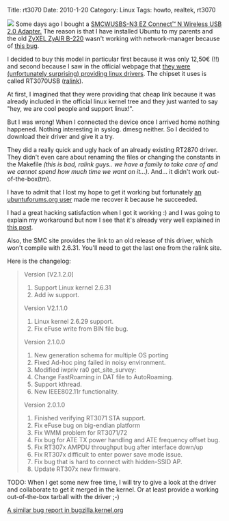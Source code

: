 Title: rt3070
Date: 2010-1-20
Category: Linux
Tags: howto, realtek, rt3070

![](http://www.smc.com/images/products/400/SMCWUSBS_N3.jpg) Some days ago I bought a [SMCWUSBS-N3 EZ Connect™ N Wireless USB 2.0
Adapter.](http://www.smc.com/index.cfm?event=viewProduct&cid=5&scid=117&localeCode=EN_GBR&pid=1699) The reason is that I have installed
Ubuntu to my parents and the old [ZyXEL ZyAIR B-220](http://descargardrivers.es/photos/Z/y/x/ZyxelZyAIR-B-220-1-pic.jpg) wasn't working with
network-manager because of [this bug](https://bugzilla.gnome.org/show_bug.cgi?id=605880).

I decided to buy this model in particular first because it was only 12,50€ (!!) and second because I saw in the official webpage that
[they were (unfortunately surprising) providing linux drivers](http://www.smc.com/index.cfm?event=downloads.doSearchCriteria&localeCode=EN_GBR&productCategory=5&modelNumber=1699&partNumber=4338&downloadType=1&knowsPartNumber=false).
The chipset it uses is called RT3070USB ([ralink](http://www.ralinktech.com/support.php?s=2)).

At first, I imagined that they were providing that cheap link because it was already included in the official linux kernel tree and they
just wanted to say "hey, we are cool people and support linux!".

But I was wrong! When I connected the device once I arrived home nothing happened. Nothing interesting in syslog. dmesg
neither. So I decided to download their driver and give it a try.

They did a really quick and ugly hack of an already existing RT2870 driver. They didn't even care about renaming the files or changing the
constants in the Makefile *(this is bad, ralink guys.. we have a family to take care of and we cannot spend how much time we want on it...)*.
And... it didn't work out-of-the-box(tm).

I have to admit that I lost my hope to get it working but fortunately [an ubuntuforums.org user](http://ubuntuforums.org/showthread.php?t=1155941&page=11)
made me recover it because he succeeded.

I had a great hacking satisfaction when I got it working :) and I was going to explain my workaround but
now I see that it's already very well explained in [this post](http://ubuntuforums.org/showpost.php?p=8418039&postcount=182).

Also, the SMC site provides the link to an old release of this driver, which won't compile with 2.6.31. You'll need to get the last one from the ralink
site.

Here is the changelog:

> Version [V2.1.2.0]  
> 1. Support Linux kernel 2.6.31  
> 2. Add iw support.  
>
> Version V2.1.1.0  
> 1. Linux kernel 2.6.29 support.  
> 2. Fix eFuse write from BIN file bug.  
>
> Version 2.1.0.0  
> 1. New generation schema for multiple OS porting  
> 2. Fixed Ad-hoc ping failed in noisy environment.  
> 3. Modified iwpriv ra0 get_site_survey:  
> 4. Change FastRoaming in DAT file to AutoRoaming.  
> 5. Support kthread.  
> 6. New IEEE802.11r functionality.
>
> Version 2.0.1.0  
> 1. Finished verifying RT3071 STA support.  
> 2. Fix eFuse bug on big-endian platform  
> 3. Fix WMM problem for RT3071/72  
> 4. Fix bug for ATE TX power handling and ATE frequency offset bug.  
> 5. Fix RT307x AMPDU throughput bug after interface down/up  
> 6. Fix RT307x difficult to enter power save mode issue.  
> 7. Fix bug that is hard to connect with hidden-SSID AP.  
> 8. Update RT307x new firmware.

TODO: When I get some new free time, I will try to give a look at the driver and collaborate to get it merged in the kernel. Or at
least provide a working out-of-the-box tarball with the driver ;-)

[A similar bug report in bugzilla.kernel.org](http://bugzilla.kernel.org/show_bug.cgi?id=14808)
